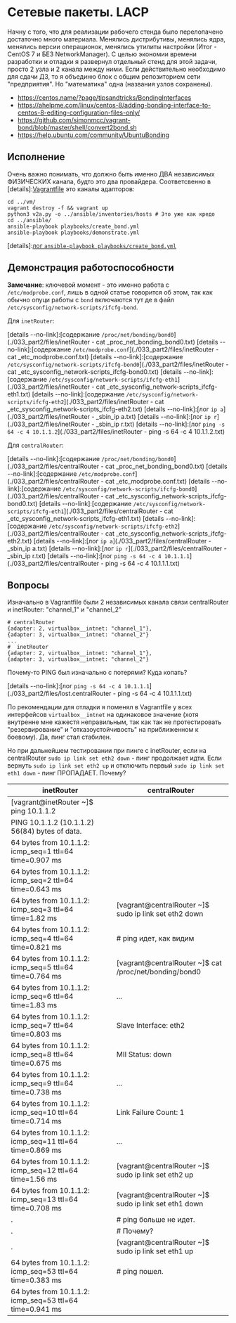 #  Сетевые пакеты. LACP 

Начну c того, что для реализации рабочего стенда было перелопачено достаточно много материала. Менялись дистрибутивы, менялись ядра, менялись версии операционок, менялись утилиты настройки (Итог - CentOS 7 и БЕЗ NetworkManager). С целью экономии времени разработки и отладки я развернул отдельный стенд для этой задачи, просто 2 узла и 2 канала между ними. Если действительно необходимо для сдачи ДЗ, то я объединю блок с общим репозиторием сети "предприятия". Но "математика" одна (названия узлов сохранены).

* https://centos.name/?page/tipsandtricks/BondingInterfaces
* https://ahelpme.com/linux/centos-8/adding-bonding-interface-to-centos-8-editing-configuration-files-only/
* https://github.com/simonmcc/vagrant-bond/blob/master/shell/convert2bond.sh
* https://help.ubuntu.com/community/UbuntuBonding

## Исполнение

Очень важно понимать, что должно быть именно ДВА независимых ФИЗИЧЕСКИХ канала, будто это два провайдера. Соответсвенно в [details]:[Vagrantfile](./033_part2/vm/Vagrantfile) это каналы адапторов: 

```shell
cd ../vm/
vagrant destroy -f && vagrant up 
python3 v2a.py -o ../ansible/inventories/hosts # Это уже как кредо
cd ../ansible/
ansible-playbook playbooks/create_bond.yml 
ansible-playbook playbooks/demonstrate.yml 

```

[details]:[лог `ansible-playbook playbooks/create_bond.yml`](./033_part2/files/playbooks_create_bond.yml.log)

## Демонстрация работоспособности

__Замечание__: ключевой момент - это именно работа с `/etc/modprobe.conf`, лишь в одной статье говорится об этом, так как обычно опуци работы с `bond` включаются тут де в файл  `/etc/sysconfig/network-scripts/ifcfg-bond`. 

Для `inetRouter`:

[details --no-link]:[содержание `/proc/net/bonding/bond0`](./033_part2/files/inetRouter - cat _proc_net_bonding_bond0.txt)
[details --no-link]:[содержание `/etc/modprobe.conf`](./033_part2/files/inetRouter - cat _etc_modprobe.conf.txt)
[details --no-link]:[содержание `/etc/sysconfig/network-scripts/ifcfg-bond0`](./033_part2/files/inetRouter - cat _etc_sysconfig_network-scripts_ifcfg-bond0.txt)
[details --no-link]:[содержание `/etc/sysconfig/network-scripts/ifcfg-eth1`](./033_part2/files/inetRouter - cat _etc_sysconfig_network-scripts_ifcfg-eth1.txt)
[details --no-link]:[содержание `/etc/sysconfig/network-scripts/ifcfg-eth2`](./033_part2/files/inetRouter - cat _etc_sysconfig_network-scripts_ifcfg-eth2.txt)
[details --no-link]:[лог `ip a`](./033_part2/files/inetRouter - _sbin_ip a.txt)
[details --no-link]:[лог `ip r`](./033_part2/files/inetRouter - _sbin_ip r.txt)
[details --no-link]:[лог `ping -s 64 -c 4 10.1.1.2`](./033_part2/files/inetRouter - ping -s 64 -c 4 10.1.1.2.txt)

Для `centralRouter`:

[details --no-link]:[содержание `/proc/net/bonding/bond0`](./033_part2/files/centralRouter - cat _proc_net_bonding_bond0.txt)
[details --no-link]:[содержание `/etc/modprobe.conf`](./033_part2/files/centralRouter - cat _etc_modprobe.conf.txt)
[details --no-link]:[содержание `/etc/sysconfig/network-scripts/ifcfg-bond0`](./033_part2/files/centralRouter - cat _etc_sysconfig_network-scripts_ifcfg-bond0.txt)
[details --no-link]:[содержание `/etc/sysconfig/network-scripts/ifcfg-eth1`](./033_part2/files/centralRouter - cat _etc_sysconfig_network-scripts_ifcfg-eth1.txt)
[details --no-link]:[содержание `/etc/sysconfig/network-scripts/ifcfg-eth2`](./033_part2/files/centralRouter - cat _etc_sysconfig_network-scripts_ifcfg-eth2.txt)
[details --no-link]:[лог `ip a`](./033_part2/files/centralRouter - _sbin_ip a.txt)
[details --no-link]:[лог `ip r`](./033_part2/files/centralRouter - _sbin_ip r.txt)
[details --no-link]:[лог `ping -s 64 -c 4 10.1.1.1`](./033_part2/files/centralRouter - ping -s 64 -c 4 10.1.1.1.txt)

## Вопросы

Изначально в Vagrantfile были 2 независимых канала связи centralRouter и inetRouter: "channel_1" и "channel_2"
```shell
# centralRouter
{adapter: 2, virtualbox__intnet: "channel_1"}, 
{adapter: 3, virtualbox__intnet: "channel_2"}
...
#  inetRouter
{adapter: 2, virtualbox__intnet: "channel_1"}, 
{adapter: 3, virtualbox__intnet: "channel_2"}
```
Почему-то PING был изначально с потерями? Куда копать?

[details --no-link]:[лог `ping -s 64 -c 4 10.1.1.1`](./033_part2/files/lost.centralRouter - ping -s 64 -c 4 10.1.1.1.txt)

По рекомендации для отладки я поменял в Vagrantfile у всех интерфейсов `virtualbox__intnet` на одинаковое значение (хотя внутренне мне кажестя неправильным, так как так не протестировать "резервирование" и "отказоустойчивость" на приближенном к боевому). Да, пинг стал стабилен.

Но при дальнейшем тестировании при пинге с inetRouter, если на centralRouter `sudo ip link set eth2 down` - пинг продолжает идти.
Если вернуть `sudo ip link set eth2 up` и отключить первый `sudo ip link set eth1 down` - пинг ПРОПАДАЕТ.
Почему?

inetRouter | centralRouter
 --- | --- 
[vagrant@inetRouter ~]$  ping  10.1.1.2 | 
PING 10.1.1.2 (10.1.1.2) 56(84) bytes of data. | 
64 bytes from 10.1.1.2: icmp_seq=1 ttl=64 time=0.907 ms | 
64 bytes from 10.1.1.2: icmp_seq=2 ttl=64 time=0.643 ms | 
64 bytes from 10.1.1.2: icmp_seq=3 ttl=64 time=1.82 ms | [vagrant@centralRouter ~]$  sudo ip link set eth2 down
64 bytes from 10.1.1.2: icmp_seq=4 ttl=64 time=0.821 ms | # ping идет, как видим
64 bytes from 10.1.1.2: icmp_seq=5 ttl=64 time=0.764 ms | [vagrant@centralRouter ~]$  cat /proc/net/bonding/bond0
64 bytes from 10.1.1.2: icmp_seq=6 ttl=64 time=1.83 ms | ...
64 bytes from 10.1.1.2: icmp_seq=7 ttl=64 time=0.803 ms | Slave Interface: eth2
64 bytes from 10.1.1.2: icmp_seq=8 ttl=64 time=0.675 ms | MII Status: down
64 bytes from 10.1.1.2: icmp_seq=9 ttl=64 time=0.738 ms | ...
64 bytes from 10.1.1.2: icmp_seq=10 ttl=64 time=0.714 ms | Link Failure Count: 1
64 bytes from 10.1.1.2: icmp_seq=11 ttl=64 time=0.869 ms | ...
64 bytes from 10.1.1.2: icmp_seq=12 ttl=64 time=1.56 ms | [vagrant@centralRouter ~]$ sudo ip link set eth2 up
64 bytes from 10.1.1.2: icmp_seq=13 ttl=64 time=0.708 ms | [vagrant@centralRouter ~]$ sudo ip link set eth1 down
. | # ping больше не идет. 
. | # Почему?
. | [vagrant@centralRouter ~]$ sudo ip link set eth1 up
64 bytes from 10.1.1.2: icmp_seq=53 ttl=64 time=0.383 ms | # ping пошел. 
64 bytes from 10.1.1.2: icmp_seq=53 ttl=64 time=0.941 ms | 
